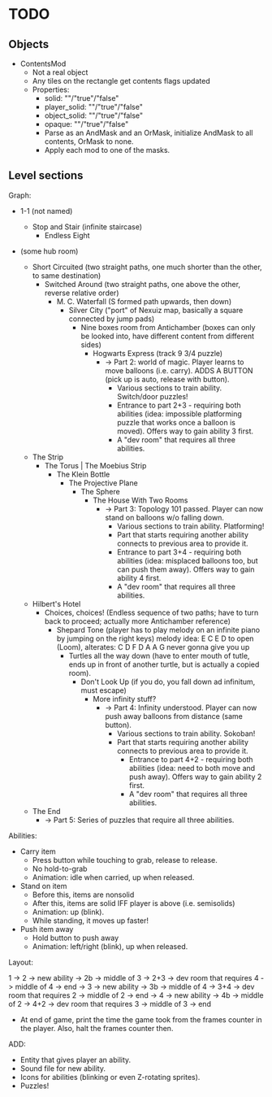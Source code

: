 # TODO

## Objects

* ContentsMod
  * Not a real object
  * Any tiles on the rectangle get contents flags updated
  * Properties:
    * solid: ""/"true"/"false"
    * player_solid: ""/"true"/"false"
    * object_solid: ""/"true"/"false"
    * opaque: ""/"true"/"false"
    * Parse as an AndMask and an OrMask, initialize AndMask to all contents, OrMask to none.
    * Apply each mod to one of the masks.

## Level sections

Graph:

* 1-1 (not named)
  * Stop and Stair (infinite staircase)
    * Endless Eight

* (some hub room)
  * Short Circuited (two straight paths, one much shorter than the other, to same destination)
    * Switched Around (two straight paths, one above the other, reverse relative order)
      * M. C. Waterfall (S formed path upwards, then down)
        * Silver City ("port" of Nexuiz map, basically a square connected by jump pads)
          * Nine boxes room from Antichamber (boxes can only be looked into, have different content from different sides)
            * Hogwarts Express (track 9 3/4 puzzle)
              * -> Part 2: world of magic. Player learns to move balloons (i.e. carry). ADDS A BUTTON (pick up is auto, release with button).
                * Various sections to train ability. Switch/door puzzles!
                * Entrance to part 2+3 - requiring both abilities (idea: impossible platforming puzzle that works once a balloon is moved). Offers way to gain ability 3 first.
                * A "dev room" that requires all three abilities.
  * The Strip
    * The Torus | The Moebius Strip
      * The Klein Bottle
        * The Projective Plane
          * The Sphere
            * The House With Two Rooms
              * -> Part 3: Topology 101 passed. Player can now stand on balloons w/o falling down.
                * Various sections to train ability. Platforming!
                * Part that starts requiring another ability connects to previous area to provide it.
                * Entrance to part 3+4 - requiring both abilities (idea: misplaced balloons too, but can push them away). Offers way to gain ability 4 first.
                * A "dev room" that requires all three abilities.
  * Hilbert's Hotel
    * Choices, choices! (Endless sequence of two paths; have to turn back to proceed; actually more Antichamber reference)
      * Shepard Tone (player has to play melody on an infinite piano by jumping on the right keys) melody idea: E C E D to open (Loom), alterates: C D F D A A G never gonna give you up
        * Turtles all the way down (have to enter mouth of tutle, ends up in front of another turtle, but is actually a copied room).
          * Don't Look Up (if you do, you fall down ad infinitum, must escape)
            * More infinity stuff?
              * -> Part 4: Infinity understood. Player can now push away balloons from distance (same button).
                * Various sections to train ability. Sokoban!
                * Part that starts requiring another ability connects to previous area to provide it.
                  * Entrance to part 4+2 - requiring both abilities (idea: need to both move and push away). Offers way to gain ability 2 first.
                  * A "dev room" that requires all three abilities.
  * The End
    * -> Part 5: Series of puzzles that require all three abilities.

Abilities:
- Carry item
  - Press button while touching to grab, release to release.
  - No hold-to-grab
  - Animation: idle when carried, up when released.
- Stand on item
  - Before this, items are nonsolid
  - After this, items are solid IFF player is above (i.e. semisolids)
  - Animation: up (blink).
  - While standing, it moves up faster!
- Push item away
  - Hold button to push away
  - Animation: left/right (blink), up when released.

Layout:

1
-> 2
   -> new ability
   -> 2b
      -> middle of 3
      -> 2+3
         -> dev room that requires 4
         -> middle of 4
         -> end
-> 3
   -> new ability
   -> 3b
      -> middle of 4
      -> 3+4
         -> dev room that requires 2
         -> middle of 2
         -> end
-> 4
   -> new ability
   -> 4b
      -> middle of 2
      -> 4+2
         -> dev room that requires 3
         -> middle of 3
         -> end


* At end of game, print the time the game took from the frames counter in the player. Also, halt the frames counter then.

ADD:
- Entity that gives player an ability.
- Sound file for new ability.
- Icons for abilities (blinking or even Z-rotating sprites).
- Puzzles!
